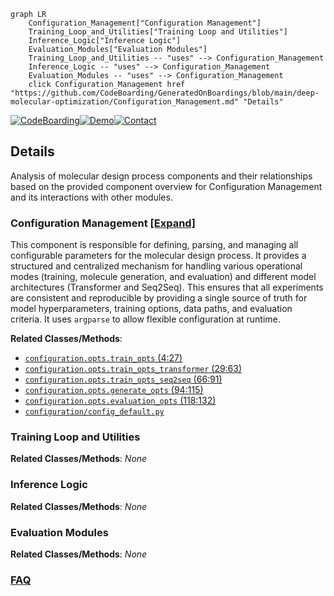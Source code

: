 ```mermaid
graph LR
    Configuration_Management["Configuration Management"]
    Training_Loop_and_Utilities["Training Loop and Utilities"]
    Inference_Logic["Inference Logic"]
    Evaluation_Modules["Evaluation Modules"]
    Training_Loop_and_Utilities -- "uses" --> Configuration_Management
    Inference_Logic -- "uses" --> Configuration_Management
    Evaluation_Modules -- "uses" --> Configuration_Management
    click Configuration_Management href "https://github.com/CodeBoarding/GeneratedOnBoardings/blob/main/deep-molecular-optimization/Configuration_Management.md" "Details"
```

[![CodeBoarding](https://img.shields.io/badge/Generated%20by-CodeBoarding-9cf?style=flat-square)](https://github.com/CodeBoarding/CodeBoarding)[![Demo](https://img.shields.io/badge/Try%20our-Demo-blue?style=flat-square)](https://www.codeboarding.org/demo)[![Contact](https://img.shields.io/badge/Contact%20us%20-%20contact@codeboarding.org-lightgrey?style=flat-square)](mailto:contact@codeboarding.org)

## Details

Analysis of molecular design process components and their relationships based on the provided component overview for Configuration Management and its interactions with other modules.

### Configuration Management [[Expand]](./Configuration_Management.md)
This component is responsible for defining, parsing, and managing all configurable parameters for the molecular design process. It provides a structured and centralized mechanism for handling various operational modes (training, molecule generation, and evaluation) and different model architectures (Transformer and Seq2Seq). This ensures that all experiments are consistent and reproducible by providing a single source of truth for model hyperparameters, training options, data paths, and evaluation criteria. It uses `argparse` to allow flexible configuration at runtime.


**Related Classes/Methods**:

- <a href="https://github.com/MolecularAI/deep-molecular-optimization/blob/main/configuration/opts.py#L4-L27" target="_blank" rel="noopener noreferrer">`configuration.opts.train_opts` (4:27)</a>
- <a href="https://github.com/MolecularAI/deep-molecular-optimization/blob/main/configuration/opts.py#L29-L63" target="_blank" rel="noopener noreferrer">`configuration.opts.train_opts_transformer` (29:63)</a>
- <a href="https://github.com/MolecularAI/deep-molecular-optimization/blob/main/configuration/opts.py#L66-L91" target="_blank" rel="noopener noreferrer">`configuration.opts.train_opts_seq2seq` (66:91)</a>
- <a href="https://github.com/MolecularAI/deep-molecular-optimization/blob/main/configuration/opts.py#L94-L115" target="_blank" rel="noopener noreferrer">`configuration.opts.generate_opts` (94:115)</a>
- <a href="https://github.com/MolecularAI/deep-molecular-optimization/blob/main/configuration/opts.py#L118-L132" target="_blank" rel="noopener noreferrer">`configuration.opts.evaluation_opts` (118:132)</a>
- <a href="https://github.com/MolecularAI/deep-molecular-optimization/blob/main/configuration/config_default.py" target="_blank" rel="noopener noreferrer">`configuration/config_default.py`</a>


### Training Loop and Utilities



**Related Classes/Methods**: _None_

### Inference Logic



**Related Classes/Methods**: _None_

### Evaluation Modules



**Related Classes/Methods**: _None_



### [FAQ](https://github.com/CodeBoarding/GeneratedOnBoardings/tree/main?tab=readme-ov-file#faq)